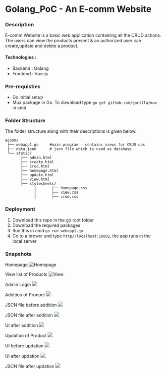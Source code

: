 # Golang_PoC - An E-comm Website
### Description
E-comm Website is a basic web application containing all the CRUD actions. The users can view the products present &amp; an authorized user can create,update and delete a product.
#### Technologies :
* Backend : Golang
* Frontend : Vue-js

### Pre-requisties 
* Go initial setup
* Mux package in Go. To download type `go get github.com/gorilla/mux` in cmd

### Folder Structure
The folder structure along with their descriptions is given below.

    ecomm/
     ├── webapp1.go     #main program - contains views for CRUD ops
     ├── data.json      # json file which is used as database 
     └── static/          
           ├── admin.html      
           ├── create.html
           ├── crud.html        
           ├── homepage.html
           ├── update.html
           ├── view.html
           ├── stylesheets/     
                 │       ├── homepage.css     
                 │       ├── view.css
                 │       ├── crud.css     
                 
### Deployment
1. Download this repo in the go root folder
2. Download the required packages
3. Run this in cmd `go run webapp1.go`
4. Go to a brower and type `http//localhost:10002`, the app runs in the local server

### Snapshots 
Homepage
![Homepage](images/homepage.JPG)

View list of Products
![View](images/view.JPG)

Admin Login
<img src="images/admin login.JPG" />

Addition of Product
<img src="images/add form.JPG" />

JSON file before addition 
    <img src="images/json file before add.JPG" />

JSON file after addition
    <img src="images/json file after add.JPG" />
    
UI after addition
<img src="images/form after add.JPG" />

Updation of Product
<img src="images/update prod1 form.JPG" />

UI before updation
<img src="images/form before update.JPG" />

UI after updation
<img src="images/after updation.JPG" />

JSON file after updation
<img src="images/file after updation.JPG" />
    
   





                
          
